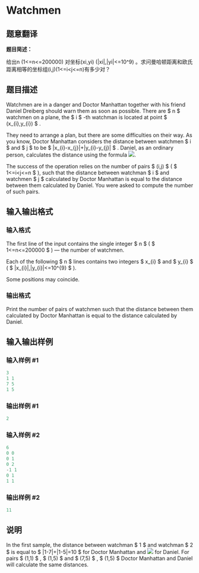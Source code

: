 # Watchmen

## 题意翻译

**题目简述：**

给出n (1<=n<=200000) 对坐标(xi,yi) (|xi|,|yi|<=10^9) 。求问曼哈顿距离和欧氏距离相等的坐标组(i,j)(1<=i<j<=n)有多少对？

## 题目描述

Watchmen are in a danger and Doctor Manhattan together with his friend Daniel Dreiberg should warn them as soon as possible. There are $ n $ watchmen on a plane, the $ i $ -th watchman is located at point $ (x_{i},y_{i}) $ .

They need to arrange a plan, but there are some difficulties on their way. As you know, Doctor Manhattan considers the distance between watchmen $ i $ and $ j $ to be $ |x_{i}-x_{j}|+|y_{i}-y_{j}| $ . Daniel, as an ordinary person, calculates the distance using the formula ![](https://cdn.luogu.com.cn/upload/vjudge_pic/CF650A/fcefde1ea60e1105aa698e148af7dc900a7454c9.png).

The success of the operation relies on the number of pairs $ (i,j) $ ( $ 1<=i&lt;j<=n $ ), such that the distance between watchman $ i $ and watchmen $ j $ calculated by Doctor Manhattan is equal to the distance between them calculated by Daniel. You were asked to compute the number of such pairs.

## 输入输出格式

### 输入格式

The first line of the input contains the single integer $ n $ ( $ 1<=n<=200000 $ ) — the number of watchmen.

Each of the following $ n $ lines contains two integers $ x_{i} $ and $ y_{i} $ ( $ |x_{i}|,|y_{i}|<=10^{9} $ ).

Some positions may coincide.

### 输出格式

Print the number of pairs of watchmen such that the distance between them calculated by Doctor Manhattan is equal to the distance calculated by Daniel.

## 输入输出样例

### 输入样例 #1

```cpp
3
1 1
7 5
1 5

```
### 输出样例 #1

```cpp
2

```
### 输入样例 #2

```cpp
6
0 0
0 1
0 2
-1 1
0 1
1 1

```
### 输出样例 #2

```cpp
11

```
## 说明

In the first sample, the distance between watchman $ 1 $ and watchman $ 2 $ is equal to $ |1-7|+|1-5|=10 $ for Doctor Manhattan and ![](https://cdn.luogu.com.cn/upload/vjudge_pic/CF650A/91477f866a0e0d69e03fe1418359568f2f96b567.png) for Daniel. For pairs $ (1,1) $ , $ (1,5) $ and $ (7,5) $ , $ (1,5) $ Doctor Manhattan and Daniel will calculate the same distances.

